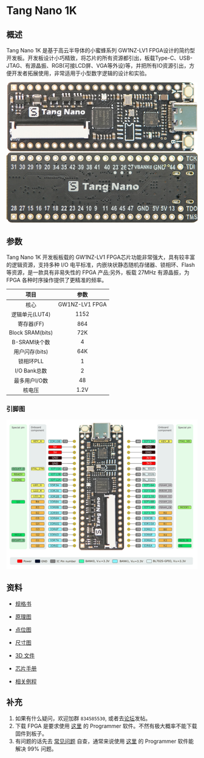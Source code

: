 # Tang Nano 1K

## 概述

Tang Nano 1K 是基于高云半导体的小蜜蜂系列 GW1NZ-LV1 FPGA设计的简约型开发板。开发板设计小巧精致，将芯片的所有资源都引出，板载Type-C、USB-JTAG、有源晶振、RGB(可接LCD屏、VGA等外设)等，并把所有IO资源引出，方便开发者拓展使用，非常适用于小型数字逻辑的设计和实验。

![Nano-1](./../Tang-Nano/assets/1k-1.jpg)
![Nano-2](./../Tang-Nano/assets/1k-2.jpg)

## 参数

Tang Nano 1K 开发板板载的 GW1NZ-LV1 FPGA芯片功能非常强大，具有较丰富的逻辑资源，支持多种 I/O 电平标准，内嵌块状静态随机存储器、锁相环、Flash 等资源，是一款具有非易失性的 FPGA 产品;另外，板载 27MHz 有源晶振，为 FPGA 各种时序操作提供了更精准的频率。

|       项目       |      参数      |
| :--------------: | :------------: |
|       核心       | GW1NZ-LV1 FPGA |
|  逻辑单元(LUT4)  |      1152      |
|    寄存器(FF)    |      864       |
| Block SRAM(bits) |      72K       |
|   B-SRAM块个数   |       4        |
|  用户闪存(bits)  |      64K       |
|    锁相环PLL     |       1        |
|   I/O Bank总数   |       2        |
|  最多用户I/O数   |       48       |
|      核电压      |      1.2V      |

### 引脚图

![pin_map](./../Tang-Nano/assets/1k-pin.png)

## 资料

- [规格书](https://dl.sipeed.com/shareURL/TANG/Nano%201K/1_Specification)
- [原理图](https://dl.sipeed.com/shareURL/TANG/Nano%201K/2_Schematic)
- [点位图](https://dl.sipeed.com/shareURL/TANG/Nano%201K/3_Bit_number_map)
- [尺寸图](https://dl.sipeed.com/shareURL/TANG/Nano%201K/4_Dimensional_drawing)
- [3D 文件](https://dl.sipeed.com/shareURL/TANG/Nano%201K/5_3D_file)
- [芯片手册](https://dl.sipeed.com/shareURL/TANG/Nano%201K/6_Chip_Manual)

- [相关例程](https://wiki.sipeed.com/hardware/zh/tang/Tang-Nano-Doc/examples.html)

## 补充

1. 如果有什么疑问，欢迎加群 `834585530`, 或者去[论坛](bbs.sipeed.com)发帖。
2. 下载 FPGA 是要求使用 [这里](https://dl.sipeed.com/shareURL/TANG/programmer) 的 Programmer 软件。不然有极大概率不能下载固件到板子。
3. 有问题的话先去 [常见问题](./../Tang-Nano-Doc/questions.md) 自查，通常来说使用 [这里](https://dl.sipeed.com/shareURL/TANG/programmer) 的 Programmer 软件能解决 99% 问题。
